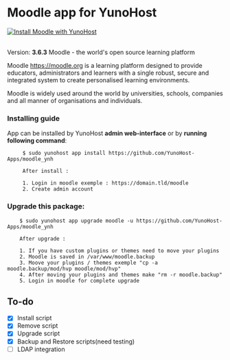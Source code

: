 # Moodle app for YunoHost
[![Install Moodle with YunoHost](https://install-app.yunohost.org/install-with-yunohost.png)](https://install-app.yunohost.org/?app=Moodle)<br><br>

Version: **3.6.3**
Moodle - the world's open source learning platform

Moodle <https://moodle.org> is a learning platform designed to provide
educators, administrators and learners with a single robust, secure and
integrated system to create personalised learning environments.

Moodle is widely used around the world by universities, schools, companies and
all manner of organisations and individuals.


### Installing guide

 App can be installed by YunoHost **admin web-interface** or by **running following command**:

         $ sudo yunohost app install https://github.com/YunoHost-Apps/moodle_ynh
         
         After install :
 
         1. Login in moodle exemple : https://domain.tld/moodle
         2. Create admin account

 
### Upgrade this package:

        $ sudo yunohost app upgrade moodle -u https://github.com/YunoHost-Apps/moodle_ynh
        
        After upgrade :
 
        1. If you have custom plugins or themes need to move your plugins
        2. Moodle is saved in /var/www/moodle.backup
        3. Moove your plugins / themes exemple "cp -a  moodle.backup/mod/hvp moodle/mod/hvp"
        4. After moving your plugins and themes make "rm -r moodle.backup"
        5. Login in moodle for complete upgrade

## To-do
- [X] Install script
- [X] Remove script
- [x] Upgrade script
- [X] Backup and Restore scripts(need testing)
- [ ] LDAP integration
